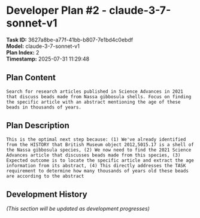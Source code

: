 # Developer Plan #2 - claude-3-7-sonnet-v1

**Task ID:** 3627a8be-a77f-41bb-b807-7e1bd4c0ebdf  
**Model:** claude-3-7-sonnet-v1  
**Plan Index:** 2  
**Timestamp:** 2025-07-31 11:29:48

## Plan Content
```
Search for research articles published in Science Advances in 2021 that discuss beads made from Nassa gibbosula shells. Focus on finding the specific article with an abstract mentioning the age of these beads in thousands of years.
```

## Plan Description
```
This is the optimal next step because: (1) We've already identified from the HISTORY that British Museum object 2012,5015.17 is a shell of the Nassa gibbosula species, (2) We now need to find the 2021 Science Advances article that discusses beads made from this species, (3) Expected outcome is to locate the specific article and extract the age information from its abstract, (4) This directly addresses the TASK requirement to determine how many thousands of years old these beads are according to the abstract
```

## Development History
*(This section will be updated as development progresses)*

